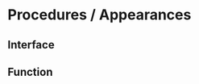 # Procedures / Appearances

## Interface

## Function

<!--stackedit_data:
eyJoaXN0b3J5IjpbMTE0MTc4ODk2OF19
-->
